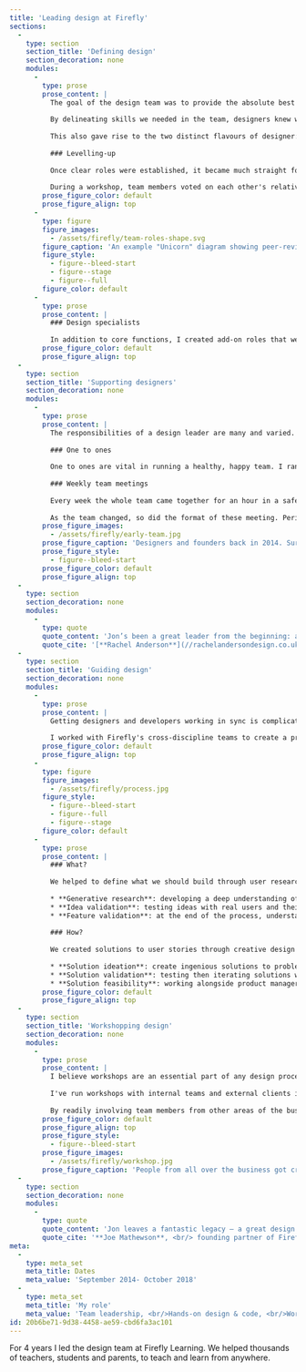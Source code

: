 ```yaml
---
title: 'Leading design at Firefly'
sections:
  -
    type: section
    section_title: 'Defining design'
    section_decoration: none
    modules:
      -
        type: prose
        prose_content: |
          The goal of the design team was to provide the absolute best experience for teachers, students and parents. We were responsible for *what* users saw on screen and *how* they interacted with our product. My challenge was to grow a team that delivered on the goal.
          
          By delineating skills we needed in the team, designers knew what was expected and how they could level-up. This also helped with our hiring — we could crystal-clear about who we needed.
          
          This also gave rise to the two distinct flavours of designer: The **UX Researcher** and the **UI Designer**.
          
          ### Levelling-up
          
          Once clear roles were established, it became much straight forward to identify areas for improvement. However, judging someone's "level" was challenging. 
          
          During a workshop, team members voted on each other's relative skill level and adjusted based on feedback. This led to greater trust amongst team members and a clear path from junior to senior.
        prose_figure_color: default
        prose_figure_align: top
      -
        type: figure
        figure_images:
          - /assets/firefly/team-roles-shape.svg
        figure_caption: 'An example "Unicorn" diagram showing peer-reviewed designer skill levels. Designers rated each skill as: (0) "none", (1) "beginner", (2) "proficient" or (3) "expert (able to teach others)" in a [planning poker](//en.wikipedia.org/wiki/Planning_poker) style game. The democratic nature of this exercise meant people were less likely to up/down-vote their own skills. Left: UX Researcher. Right: UI Designer.'
        figure_style:
          - figure--bleed-start
          - figure--stage
          - figure--full
        figure_color: default
      -
        type: prose
        prose_content: |
          ### Design specialists
          
          In addition to core functions, I created add-on roles that were assigned to designers who showed a particular interest in or aptitude for that skill. It was their job to advocate best practice and for seeing everyone level-up in that area.
        prose_figure_color: default
        prose_figure_align: top
  -
    type: section
    section_title: 'Supporting designers'
    section_decoration: none
    modules:
      -
        type: prose
        prose_content: |
          The responsibilities of a design leader are many and varied. But a big part of the job is making people feel valued and supported. I spent the majority of my week ensuring everyone could do their best work.
          
          ### One to ones
          
          One to ones are vital in running a healthy, happy team. I ran weekly hour-long sessions with all of my team with clear timed sections for work catch-up, Objectives and Key Results review and career support.
          
          ### Weekly team meetings
          
          Every week the whole team came together for an hour in a safe space where we shared what we'd been working on and offer feedback.
          
          As the team changed, so did the format of these meeting. Periodically, I'd turn the whole of the meeting over to a "format workshop" to make sure we were talking about the things that people found useful.
        prose_figure_images:
          - /assets/firefly/early-team.jpg
        prose_figure_caption: 'Designers and founders back in 2014. Surely we were never that young?'
        prose_figure_style:
          - figure--bleed-start
        prose_figure_color: default
        prose_figure_align: top
  -
    type: section
    section_decoration: none
    modules:
      -
        type: quote
        quote_content: 'Jon’s been a great leader from the beginning: approachable, open-minded and always willing to listen. I’ve always been able to trust him with my concerns, and he will either help me resolve it myself, or help me find someone who can!'
        quote_cite: '[**Rachel Anderson**](//rachelandersondesign.co.uk), <br/>UI Designer'
  -
    type: section
    section_title: 'Guiding design'
    section_decoration: none
    modules:
      -
        type: prose
        prose_content: |
          Getting designers and developers working in sync is complicated. There's a balance to be struck between leading the way and being too prescriptive.
          
          I worked with Firefly's cross-discipline teams to create a process that worked for all but could be modified per squad.
        prose_figure_color: default
        prose_figure_align: top
      -
        type: figure
        figure_images:
          - /assets/firefly/process.jpg
        figure_style:
          - figure--bleed-start
          - figure--full
          - figure--stage
        figure_color: default
      -
        type: prose
        prose_content: |
          ### What?
          
          We helped to define what we should build through user research and testing. UX Researchers owned this part of the process and split their time between:
          
          * **Generative research**: developing a deep understanding of our users and their needs to create innovative ideas of how Firefly could help them in-line with our mission and strategy ("why").
          * **Idea validation**: testing ideas with real users and their feasibility with internal teams.
          * **Feature validation**: at the end of the process, understanding the impact of recently shipped features on squad-level KPIs.
          
          ### How?
          
          We created solutions to user stories through creative design and testing. UI Designers owned their part of the process and split their time between:
          
          * **Solution ideation**: create ingenious solutions to problems for teachers, parents and students through fail-fast, iterative design.
          * **Solution validation**: testing then iterating solutions with users via increasing fidelity prototypes.
          * **Solution feasibility**: working alongside product managers to ensure that solutions are technically feasible and align with business strategy.
        prose_figure_color: default
        prose_figure_align: top
  -
    type: section
    section_title: 'Workshopping design'
    section_decoration: none
    modules:
      -
        type: prose
        prose_content: |
          I believe workshops are an essential part of any design process. At their best, workshops unlock untapped creativity, spark unexpected ideas and facilitate fast-failure.
          
          I've run workshops with internal teams and external clients in many different formats. At Firefly we came to favour a version of Design Sprints as our go-to format. We'd then develop the structure depending on the desired outcome, attendees and time constraints. 
          
          By readily involving team members from other areas of the business, we were able to employ their unique perspectives and evangelise the tools and techniques of design all in one fell swoop.
        prose_figure_color: default
        prose_figure_align: top
        prose_figure_style:
          - figure--bleed-start
        prose_figure_images:
          - /assets/firefly/workshop.jpg
        prose_figure_caption: 'People from all over the business got creative. They helped the design team solve some tricky problems.'
  -
    type: section
    section_decoration: none
    modules:
      -
        type: quote
        quote_content: 'Jon leaves a fantastic legacy — a great design team working together within a well-designed set of design systems and processes.'
        quote_cite: '**Joe Mathewson**, <br/> founding partner of Firefly Learning'
meta:
  -
    type: meta_set
    meta_title: Dates
    meta_value: 'September 2014- October 2018'
  -
    type: meta_set
    meta_title: 'My role'
    meta_value: 'Team leadership, <br/>Hands-on design & code, <br/>Workshop design'
id: 20b6be71-9d38-4458-ae59-cbd6fa3ac101
---
```

For 4 years I led the design team at Firefly Learning. We helped thousands of teachers, students and parents, to teach and learn from anywhere.